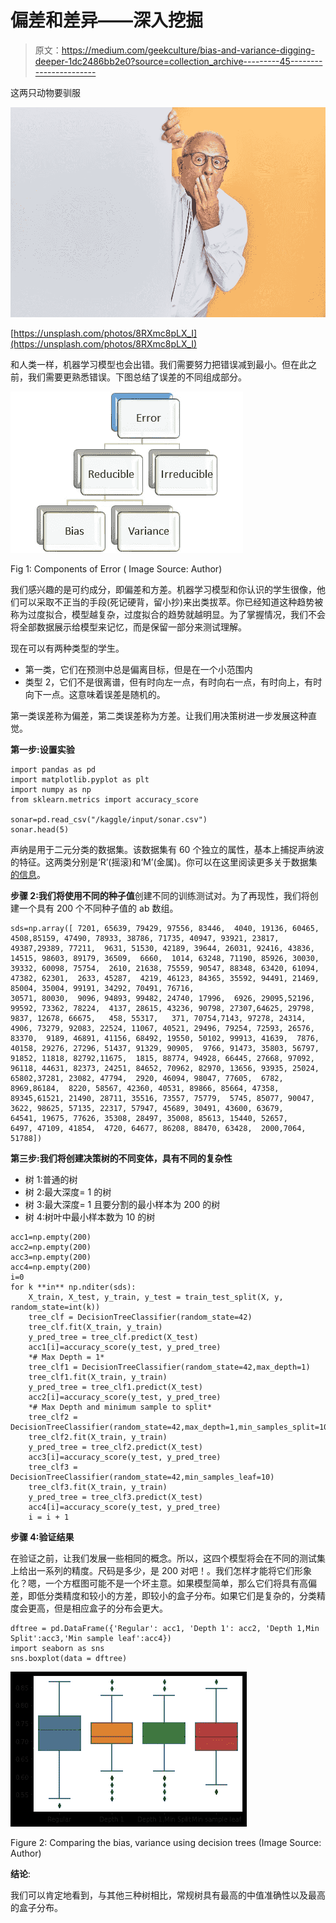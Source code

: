 # 偏差和差异——深入挖掘

> 原文：<https://medium.com/geekculture/bias-and-variance-digging-deeper-1dc2486bb2e0?source=collection_archive---------45----------------------->

这两只动物要驯服

![](img/060bec42d72c2260746b50dc7ee291a6.png)

[https://unsplash.com/photos/8RXmc8pLX_I](https://unsplash.com/photos/8RXmc8pLX_I)

和人类一样，机器学习模型也会出错。我们需要努力把错误减到最小。但在此之前，我们需要更熟悉错误。下图总结了误差的不同组成部分。

![](img/e4122f41b520a5bf29c00a8bbcece1ed.png)

Fig 1: Components of Error ( Image Source: Author)

我们感兴趣的是可约成分，即偏差和方差。机器学习模型和你认识的学生很像，他们可以采取不正当的手段(死记硬背，留小抄)来出类拔萃。你已经知道这种趋势被称为过度拟合，模型越复杂，过度拟合的趋势就越明显。为了掌握情况，我们不会将全部数据展示给模型来记忆，而是保留一部分来测试理解。

现在可以有两种类型的学生。

*   第一类，它们在预测中总是偏离目标，但是在一个小范围内
*   类型 2，它们不是很离谱，但有时向左一点，有时向右一点，有时向上，有时向下一点。这意味着误差是随机的。

第一类误差称为偏差，第二类误差称为方差。让我们用决策树进一步发展这种直觉。

**第一步:设置实验**

```
import pandas as pd
import matplotlib.pyplot as plt 
import numpy as np
from sklearn.metrics import accuracy_score

sonar=pd.read_csv("/kaggle/input/sonar.csv")
sonar.head(5)
```

声纳是用于二元分类的数据集。该数据集有 60 个独立的属性，基本上捕捉声纳波的特征。这两类分别是‘R’(摇滚)和‘M’(金属)。你可以在这里阅读更多关于数据集[的信息](https://archive.ics.uci.edu/ml/datasets/Connectionist+Bench+(Sonar,+Mines+vs.+Rocks))。

**步骤 2:我们将使用不同的种子值**创建不同的训练测试对。为了再现性，我们将创建一个具有 200 个不同种子值的 ab 数组。

```
sds=np.array([ 7201, 65639, 79429, 97556, 83446,  4040, 19136, 60465,  4508,85159, 47490, 78933, 38786, 71735, 40947, 93921, 23817, 49387,29389, 77211,  9631, 51530, 42189, 39644, 26031, 92416, 43836,
14515, 98603, 89179, 36509,  6660,  1014, 63248, 71190, 85926, 30030, 39332, 60098, 75754,  2610, 21638, 75559, 90547, 88348, 63420, 61094, 47382, 62301,  2633, 45287,  4219, 46123, 84365, 35592, 94491, 21469, 85004, 35004, 99191, 34292, 70491, 76716,
30571, 80030,  9096, 94893, 99482, 24740, 17996,  6926, 29095,52196, 99592, 73362, 78224,  4137, 28615, 43236, 90798, 27307,64625, 29798,  9837, 12678, 66675,   458, 55317,   371, 70754,7143, 97278, 24314,  4906, 73279, 92083, 22524, 11067, 40521, 29496, 79254, 72593, 26576, 83370,  9189, 46891, 41156, 68492, 19550, 50102, 99913, 41639,  7876, 40158, 29276, 27296, 51437, 91329, 90905,  9766, 91473, 35803, 56797, 91852, 11818, 82792,11675,  1815, 88774, 94928, 66445, 27668, 97092, 96118, 44631, 82373, 24251, 84652, 70962, 82970, 13656, 93935, 25024, 65802,37281, 23082, 47794,  2920, 46094, 98047, 77605,  6782,  8969,86184,  8220, 58567, 42360, 40531, 89866, 85664, 47358, 89345,61521, 21490, 28711, 35516, 73557, 75779,  5745, 85077, 90047,
3622, 98625, 57135, 22317, 57947, 45689, 30491, 43600, 63679,
64541, 19675, 77626, 35308, 28497, 35008, 85613, 15440, 52657,
6497, 47109, 41854,  4720, 64677, 86208, 88470, 63428,  2000,7064, 51788])
```

**第三步:我们将创建决策树的不同变体，具有不同的复杂性**

*   树 1:普通的树
*   树 2:最大深度= 1 的树
*   树 3:最大深度= 1 且要分割的最小样本为 200 的树
*   树 4:树叶中最小样本数为 10 的树

```
acc1=np.empty(200)
acc2=np.empty(200)
acc3=np.empty(200)
acc4=np.empty(200)
i=0
for k **in** np.nditer(sds):
    X_train, X_test, y_train, y_test = train_test_split(X, y, random_state=int(k))
    tree_clf = DecisionTreeClassifier(random_state=42)
    tree_clf.fit(X_train, y_train)
    y_pred_tree = tree_clf.predict(X_test)
    acc1[i]=accuracy_score(y_test, y_pred_tree)
    *# Max Depth = 1*
    tree_clf1 = DecisionTreeClassifier(random_state=42,max_depth=1)
    tree_clf1.fit(X_train, y_train)
    y_pred_tree = tree_clf1.predict(X_test)
    acc2[i]=accuracy_score(y_test, y_pred_tree)
    *# Max Depth and minimum sample to split*
    tree_clf2 = DecisionTreeClassifier(random_state=42,max_depth=1,min_samples_split=100)
    tree_clf2.fit(X_train, y_train)
    y_pred_tree = tree_clf2.predict(X_test)
    acc3[i]=accuracy_score(y_test, y_pred_tree)
    tree_clf3 = DecisionTreeClassifier(random_state=42,min_samples_leaf=10)
    tree_clf3.fit(X_train, y_train)
    y_pred_tree = tree_clf3.predict(X_test)
    acc4[i]=accuracy_score(y_test, y_pred_tree)
    i = i + 1
```

**步骤 4:验证结果**

在验证之前，让我们发展一些相同的概念。所以，这四个模型将会在不同的测试集上给出一系列的精度。尺码是多少，是 200 对吧！。我们怎样才能将它们形象化？嗯，一个方框图可能不是一个坏主意。如果模型简单，那么它们将具有高偏差，即低分类精度和较小的方差，即较小的盒子分布。如果它们是复杂的，分类精度会更高，但是相应盒子的分布会更大。

```
dftree = pd.DataFrame({'Regular': acc1, 'Depth 1': acc2, 'Depth 1,Min Split':acc3,'Min sample leaf':acc4})
import seaborn as sns
sns.boxplot(data = dftree)
```

![](img/5fc79e8a4cc213104a5ca799b11b41c4.png)

Figure 2: Comparing the bias, variance using decision trees (Image Source: Author)

**结论**:

我们可以肯定地看到，与其他三种树相比，常规树具有最高的中值准确性以及最高的盒子分布。